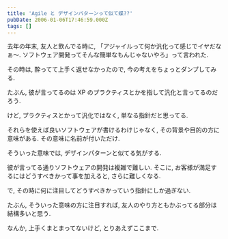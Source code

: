 ```yaml
---
title: 'Agile と デザインパターンって似て蝶??'
pubDate: 2006-01-06T17:46:59.000Z
tags: []
---
```


去年の年末, 友人と飲んでる時に, 「アジャイルって何か汎化って感じでイヤだなぁ〜. ソフトウェア開発ってそんな簡単なもんじゃないやろ」って言われた.

その時は, 酔ってて上手く返せなかったので, 今の考えをちょっとダンプしてみる.

たぶん, 彼が言ってるのは XP のプラクティスとかを指して汎化と言ってるのだろう.

けど, プラクティスとかって汎化ではなく, 単なる指針だと思ってる.

それらを使えば良いソフトウェアが書けるわけじゃなく, その背景や目的の方に意味がある. その意味に名前が付いただけ.

そういった意味では, デザインパターンと似てる気がする.

彼が言ってる通りソフトウェアの開発は複雑で難しい. そこに, お客様が満足するにはどうすべきかって事を加えると, さらに難しくなる.

で, その時に何に注目してどうすべきかっていう指針にしか過ぎない.

たぶん, そういった意味の方に注目すれば, 友人のやり方ともかぶってる部分は結構多いと思う.

なんか, 上手くまとまってないけど, とりあえずここまで.
